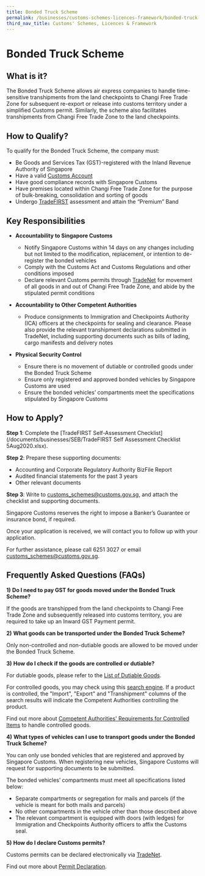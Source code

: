 ```yaml
---
title: Bonded Truck Scheme
permalink: /businesses/customs-schemes-licences-framework/bonded-truck-scheme
third_nav_title: Customs' Schemes, Licences & Framework
---
```


# Bonded Truck Scheme

## What is it?

The Bonded Truck Scheme allows air express companies to handle time-sensitive transhipments from the land checkpoints to Changi Free Trade Zone for subsequent re-export or release into customs territory under a simplified Customs permit. Similarly, the scheme also facilitates transhipments from Changi Free Trade Zone to the land checkpoints.

## How to Qualify?

To qualify for the Bonded Truck Scheme, the company must:

-   Be Goods and Services Tax (GST)-registered with the Inland Revenue Authority of Singapore
-   Have a valid  [Customs Account](/businesses/new-traders-and-registration-services/registration-services/activate-customs-account)
-   Have good compliance records with Singapore Customs
-   Have premises located within Changi Free Trade Zone for the purpose of bulk-breaking, consolidation and sorting of goods
-   Undergo  [TradeFIRST](/businesses/customs-schemes-licences-framework/trade-first) assessment and attain the “Premium” Band

## Key Responsibilities

-   **Accountability to Singapore Customs**
    
    -   Notify Singapore Customs within 14 days on any changes including but not limited to the modification, replacement, or intention to de-register the bonded vehicles
    -   Comply with the Customs Act and Customs Regulations and other conditions imposed
    -   Declare relevant Customs permits through  [TradeNet](/businesses/national-single-window/tradenet) for movement of all goods in and out of Changi Free Trade Zone, and abide by the stipulated permit conditions

-   **Accountability to Other Competent Authorities**
    
    -   Produce consignments to Immigration and Checkpoints Authority (ICA) officers at the checkpoints for sealing and clearance. Please also provide the relevant transhipment declarations submitted in TradeNet, including supporting documents such as bills of lading, cargo manifests and delivery notes

-   **Physical Security Control**
    
    -   Ensure there is no movement of dutiable or controlled goods under the Bonded Truck Scheme
    -   Ensure only registered and approved bonded vehicles by Singapore Customs are used
    -   Ensure the bonded vehicles’ compartments meet the specifications stipulated by Singapore Customs

## How to Apply?

**Step 1**: Complete the  [TradeFIRST Self-Assessment Checklist](/documents/businesses/SEB/TradeFIRST Self Assessment Checklist 5Aug2020.xlsx).

**Step 2**: Prepare these supporting documents:

-   Accounting and Corporate Regulatory Authority BizFile Report
-   Audited financial statements for the past 3 years
-   Other relevant documents

**Step 3**: Write to  [customs_schemes@customs.gov.sg](mailto:customs_schemes@customs.gov.sg), and attach the checklist and supporting documents.

Singapore Customs reserves the right to impose a Banker’s Guarantee or insurance bond, if required.

Once your application is received, we will contact you to follow up with your application.

For further assistance, please call 6251 3027 or email  [customs_schemes@customs.gov.sg](mailto:customs_schemes@customs.gov.sg).

## Frequently Asked Questions (FAQs)

**1)** **Do I need to pay GST for goods moved under the Bonded Truck Scheme?**

If the goods are transhipped from the land checkpoints to Changi Free Trade Zone and subsequently released into customs territory, you are required to take up an Inward GST Payment permit.

**2)** **What goods can be transported under the Bonded Truck Scheme?**

Only non-controlled and non-dutiable goods are allowed to be moved under the Bonded Truck Scheme.

**3)** **How do I check if the goods are controlled or dutiable?**

For dutiable goods, please refer to the  [List of Dutiable Goods](/businesses/valuation-duties-taxes-fees/duties-and-dutiable-goods/list-of-dutiable-goods).

For controlled goods, you may check using this  [search engine](https://www.tradenet.gov.sg/tradenet/portlets/search/searchHSCA/searchInitHSCA.do). If a product is controlled, the "Import", "Export" and "Transhipment" columns of the search results will indicate the Competent Authorities controlling the product.

Find out more about  [Competent Authorities' Requirements for Controlled Items](/businesses/national-single-window/overview/competent-authorities-requirements) to handle controlled goods.

**4)** **What types of vehicles can I use to transport goods under the Bonded Truck Scheme?**

You can only use bonded vehicles that are registered and approved by Singapore Customs. When registering new vehicles, Singapore Customs will request for supporting documents to be submitted.

The bonded vehicles’ compartments must meet all specifications listed below:

-   Separate compartments or segregation for mails and parcels (if the vehicle is meant for both mails and parcels)
-   No other compartments in the vehicle other than those described above
-   The relevant compartment is equipped with doors (with ledges) for Immigration and Checkpoints Authority officers to affix the Customs seal.

**5)** **How do I declare Customs permits?**

Customs permits can be declared electronically via  [TradeNet](/businesses/national-single-window/overview).

Find out more about  [Permit Declaration](/businesses/new-traders-and-registration-services/overview).
